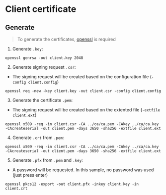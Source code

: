 # Client certificate

## Generate

> To generate the certificates, [openssl](https://www.openssl.org/) is required

1) Generate `.key`:

```shell
openssl genrsa -out client.key 2048
```

2) Generate signing request `.csr`:

- The signing request will be created based on the configuration file (`-config client.config`)

```shell
openssl req -new -key client.key -out client.csr -config client.config
```

3) Generate the certificate `.pem`:

- The signing request will be created based on the extented file (`-extfile client.ext`)

```shell
openssl x509 -req -in client.csr -CA ../ca/ca.pem -CAkey ../ca/ca.key -CAcreateserial -out client.pem -days 3650 -sha256 -extfile client.ext
```

4) Generate `.crt` from `.pem`:

```shell
openssl x509 -req -in client.csr -CA ../ca/ca.pem -CAkey ../ca/ca.key -CAcreateserial -out client.pem -days 3650 -sha256 -extfile client.ext
```

5) Generate `.pfx` from `.pem` and `.key`:

- A password will be requested. In this sample, no password was used (just press enter)

```shell
openssl pkcs12 -export -out client.pfx -inkey client.key -in client.crt
```